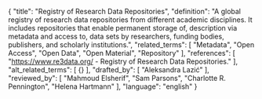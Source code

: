 {
  "title": "Registry of Research Data Repositories",
  "definition": "A global registry of research data repositories from different academic disciplines. It includes repositories that enable permanent storage of, description via metadata and access to, data sets by researchers, funding bodies, publishers, and scholarly institutions.",
  "related_terms": [
    "Metadata",
    "Open Access",
    "Open Data",
    "Open Material",
    "Repository"
  ],
  "references": [
    "https://www.re3data.org/ - Registry of Research Data Repositories."
  ],
  "alt_related_terms": [
    {}
  ],
  "drafted_by": [
    "Aleksandra Lazić"
  ],
  "reviewed_by": [
    "Mahmoud Elsherif",
    "Sam Parsons",
    "Charlotte R. Pennington",
    "Helena Hartmann"
  ],
  "language": "english"
}
